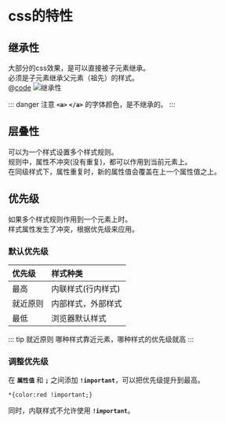 # css的特性
## 继承性
大部分的css效果，是可以直接被子元素继承。  
必须是子元素继承父元素（祖先）的样式。  
@[code](继承性.html)
![继承性](/images/继承性.png)

::: danger 注意
**`<a>`** **`</a>`** 的字体颜色，是不继承的。
:::

## 层叠性
可以为一个样式设置多个样式规则。  
规则中，属性不冲突(没有重复)，都可以作用到当前元素上。  
在同级样式下，属性重复时，新的属性值会覆盖在上一个属性值之上。

## 优先级
如果多个样式规则作用到一个元素上时。  
样式属性发生了冲突，根据优先级来应用。  

### 默认优先级
| 优先级   | 样式种类           |
| :------- | :----------------- |
| 最高     | 内联样式(行内样式) |
| 就近原则 | 内部样式，外部样式 |
| 最低     | 浏览器默认样式     |

::: tip 就近原则
哪种样式靠近元素，哪种样式的优先级就高
:::

### 调整优先级
在 **`属性值`** 和 **`;`** 之间添加  **`!important`**，可以把优先级提升到最高。

```css:no-line-numbers
*{color:red !important;}
```
同时，内联样式不允许使用 **`!important`**。
